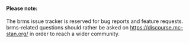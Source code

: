 #### Please note:
The brms issue tracker is reserved for bug reports and feature requests. brms-related questions should rather be asked on https://discourse.mc-stan.org/ in order to reach a wider community.
